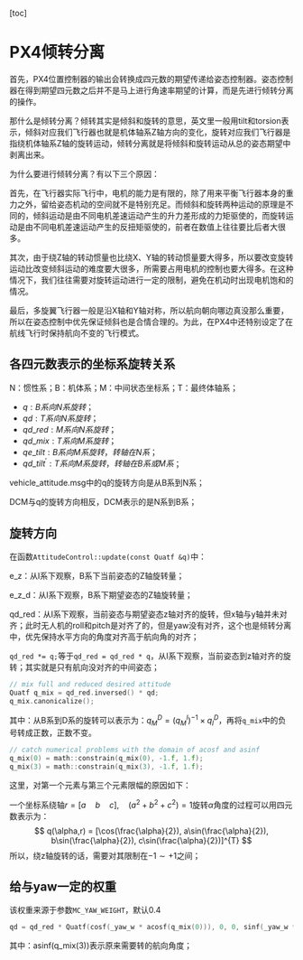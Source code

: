 [toc]

# PX4倾转分离

首先，PX4位置控制器的输出会转换成四元数的期望传递给姿态控制器。姿态控制器在得到期望四元数之后并不是马上进行角速率期望的计算，而是先进行倾转分离的操作。

那什么是倾转分离？倾转其实是倾斜和旋转的意思，英文里一般用tilt和torsion表示，倾斜对应我们飞行器也就是机体轴系Z轴方向的变化，旋转对应我们飞行器是指绕机体轴系Z轴的旋转运动，倾转分离就是将倾斜和旋转运动从总的姿态期望中剥离出来。

为什么要进行倾转分离？有以下三个原因：

首先，在飞行器实际飞行中，电机的能力是有限的，除了用来平衡飞行器本身的重力之外，留给姿态机动的空间就不是特别充足。而倾斜和旋转两种运动的原理是不同的，倾斜运动是由不同电机差速运动产生的升力差形成的力矩驱使的，而旋转运动是由不同电机差速运动产生的反扭矩驱使的，前者在数值上往往要比后者大很多。

其次，由于绕Z轴的转动惯量也比绕X、Y轴的转动惯量要大得多，所以要改变旋转运动比改变倾斜运动的难度要大很多，所需要占用电机的控制也要大得多。在这种情况下，我们往往需要对旋转运动进行一定的限制，避免在机动时出现电机饱和的情况。

最后，多旋翼飞行器一般是沿X轴和Y轴对称，所以航向朝向哪边真没那么重要，所以在姿态控制中优先保证倾斜也是合情合理的。为此，在PX4中还特别设定了在航线飞行时保持航向不变的飞行模式。

## 各四元数表示的坐标系旋转关系

N：惯性系；B：机体系；M：中间状态坐标系；T：最终体轴系；

- $q: B系向N系旋转$；
- $qd: T系向N系旋转$；
- $qd\_red: M系向N系旋转$；
- $qd\_mix: T系向M系旋转$；
- $qe\_tilt: B系向M系旋转，转轴在N系$；
- $qd\_tilt^{'}: T系向M系旋转，转轴在B系或M系$；

vehicle_attitude.msg中的q的旋转方向是从B系到N系；

DCM与q的旋转方向相反，DCM表示的是N系到B系；

## 旋转方向

在函数`AttitudeControl::update(const Quatf &q)`中：

e_z：从I系下观察，B系下当前姿态的Z轴旋转量；

e_z_d：从I系下观察，B系下期望姿态的Z轴旋转量；

qd_red：从I系下观察，当前姿态与期望姿态z轴对齐的旋转，但x轴与y轴并未对齐；此时无人机的roll和pitch是对齐了的，但是yaw没有对齐，这个也是倾转分离中，优先保持水平方向的角度对齐高于航向角的对齐；

`qd_red *= q;`等于`qd_red = qd_red * q`，从I系下观察，当前姿态到z轴对齐的旋转；其实就是只有航向没对齐的中间姿态；

```c++
// mix full and reduced desired attitude
Quatf q_mix = qd_red.inversed() * qd;
q_mix.canonicalize();
```

其中：从B系到D系的旋转可以表示为：$q_{M}^{D} = (q_{M}^{I})^{-1} \times q_{I}^{D}$，再将`q_mix`中的负号转成正数，正数不变。

```c++
// catch numerical problems with the domain of acosf and asinf
q_mix(0) = math::constrain(q_mix(0), -1.f, 1.f);
q_mix(3) = math::constrain(q_mix(3), -1.f, 1.f);
```

这里，对第一个元素与第三个元素限幅的原因如下：

一个坐标系绕轴$r = [a \quad b \quad c], \quad (a^2 + b^2 + c^2) = 1$旋转$\alpha$角度的过程可以用四元数表示为：
$$
q(\alpha,r) = [\cos(\frac{\alpha}{2}), a\sin(\frac{\alpha}{2}), b\sin(\frac{\alpha}{2}), c\sin(\frac{\alpha}{2})]^{T}
$$
所以，绕z轴旋转的话，需要对其限制在$-1 \sim +1$之间；

## 给与yaw一定的权重

该权重来源于参数`MC_YAW_WEIGHT`，默认0.4

```c++
qd = qd_red * Quatf(cosf(_yaw_w * acosf(q_mix(0))), 0, 0, sinf(_yaw_w * asinf(q_mix(3))));
```

其中：asinf(q_mix(3))表示原来需要转的航向角度；



